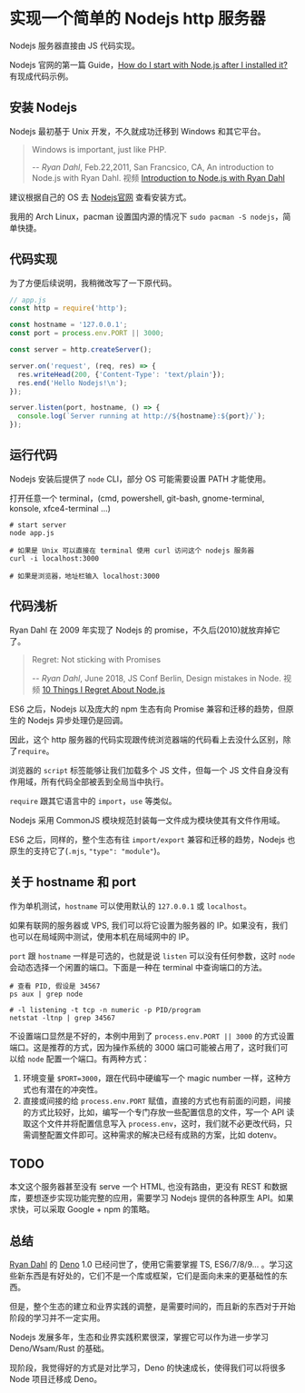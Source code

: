 # 实现一个简单的 Nodejs http 服务器

Nodejs 服务器直接由 JS 代码实现。

Nodejs 官网的第一篇 Guide，[How do I start with Node.js after I installed it?](https://nodejs.org/en/docs/guides/getting-started-guide/) 有现成代码示例。

## 安装 Nodejs

Nodejs 最初基于 Unix 开发，不久就成功迁移到 Windows 和其它平台。

> Windows is important, just like PHP.
>
> -- <cite>Ryan Dahl</cite>, Feb.22,2011, San Francsico, CA, An introduction to Node.js with Ryan Dahl.
> 视频 [Introduction to Node.js with Ryan Dahl](https://www.youtube.com/watch?v=jo_B4LTHi3I&t=3387s)

建议根据自己的 OS 去 [Nodejs官网](https://nodejs.org) 查看安装方式。

我用的 Arch Linux，pacman 设置国内源的情况下 `sudo pacman -S nodejs`，简单快捷。

## 代码实现

为了方便后续说明，我稍微改写了一下原代码。

```javascript
// app.js
const http = require('http');

const hostname = '127.0.0.1';
const port = process.env.PORT || 3000;

const server = http.createServer();

server.on('request', (req, res) => {
  res.writeHead(200, {'Content-Type': 'text/plain'});
  res.end('Hello Nodejs!\n');
});

server.listen(port, hostname, () => {
  console.log(`Server running at http://${hostname}:${port}/`);
});
```

## 运行代码

Nodejs 安装后提供了 `node` CLI，部分 OS 可能需要设置 PATH 才能使用。

打开任意一个 terminal，(cmd, powershell, git-bash, gnome-terminal, konsole, xfce4-terminal ...)

```shell
# start server
node app.js

# 如果是 Unix 可以直接在 terminal 使用 curl 访问这个 nodejs 服务器
curl -i localhost:3000

# 如果是浏览器，地址栏输入 localhost:3000
```

## 代码浅析

Ryan Dahl 在 2009 年实现了 Nodejs 的 promise，不久后(2010)就放弃掉它了。

> Regret: Not sticking with Promises
>
> -- <cite>Ryan Dahl</cite>, June 2018, JS Conf Berlin, Design mistakes in Node. 视频 [10 Things I Regret About Node.js](https://www.youtube.com/watch?v=M3BM9TB-8yA&t=314s)

ES6 之后，Nodejs 以及庞大的 npm 生态有向 Promise 兼容和迁移的趋势，但原生的 Nodejs 异步处理仍是回调。

因此，这个 http 服务器的代码实现跟传统浏览器端的代码看上去没什么区别，除了`require`。

浏览器的 `script` 标签能够让我们加载多个 JS 文件，但每一个 JS 文件自身没有作用域，所有代码全部被丢到全局当中执行。

`require` 跟其它语言中的 `import`，`use` 等类似。

Nodejs 采用 CommonJS 模块规范封装每一文件成为模块使其有文件作用域。

ES6 之后，同样的，整个生态有往 `import/export` 兼容和迁移的趋势，Nodejs 也原生的支持它了(`.mjs`, `"type": "module"`)。

## 关于 hostname 和 port

作为单机测试，`hostname` 可以使用默认的 `127.0.0.1` 或 `localhost`。

如果有联网的服务器或 VPS, 我们可以将它设置为服务器的 IP。如果没有，我们也可以在局域网中测试，使用本机在局域网中的 IP。

`port` 跟 `hostname` 一样是可选的，也就是说 `listen` 可以没有任何参数，这时 `node` 会动态选择一个闲置的端口。下面是一种在 terminal 中查询端口的方法。

```shell
# 查看 PID, 假设是 34567
ps aux | grep node

# -l listening -t tcp -n numeric -p PID/program
netstat -ltnp | grep 34567
```

不设置端口显然是不好的，本例中用到了 `process.env.PORT || 3000` 的方式设置端口。这是推荐的方式，因为操作系统的 3000 端口可能被占用了，这时我们可以给 `node` 配置一个端口。有两种方式：

1. 环境变量 `$PORT=3000`，跟在代码中硬编写一个 magic number 一样，这种方式也有潜在的冲突性。
2. 直接或间接的给 `process.env.PORT` 赋值，直接的方式也有前面的问题，间接的方式比较好，比如，编写一个专门存放一些配置信息的文件，写一个 API 读取这个文件并将配置信息写入 `process.env`，这时，我们就不必更改代码，只需调整配置文件即可。这种需求的解决已经有成熟的方案，比如 dotenv。

## TODO

本文这个服务器甚至没有 serve 一个 HTML, 也没有路由，更没有 REST 和数据库，要想逐步实现功能完整的应用，需要学习 Nodejs 提供的各种原生 API。如果求快，可以采取 Google + npm 的策略。

## 总结

[Ryan Dahl](https://github.com/ry) 的 [Deno](https://deno.land/) 1.0 已经问世了，使用它需要掌握 TS, ES6/7/8/9... 。学习这些新东西是有好处的，它们不是一个库或框架，它们是面向未来的更基础性的东西。

但是，整个生态的建立和业界实践的调整，是需要时间的，而且新的东西对于开始阶段的学习并不一定实用。

Nodejs 发展多年，生态和业界实践积累很深，掌握它可以作为进一步学习 Deno/Wsam/Rust 的基础。

现阶段，我觉得好的方式是对比学习，Deno 的快速成长，使得我们可以将很多 Node 项目迁移成 Deno。
